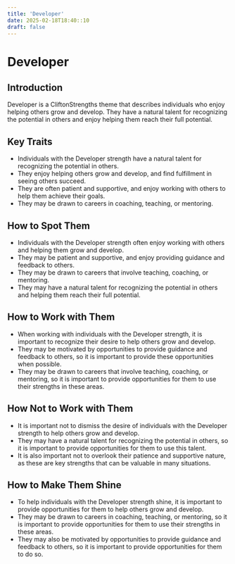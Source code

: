 ```yaml
---
title: 'Developer'
date: 2025-02-18T18:40::10
draft: false
---
```


# Developer

## Introduction

Developer is a CliftonStrengths theme that describes individuals who enjoy helping others grow and develop. They have a natural talent for recognizing the potential in others and enjoy helping them reach their full potential.

## Key Traits

- Individuals with the Developer strength have a natural talent for recognizing the potential in others.
- They enjoy helping others grow and develop, and find fulfillment in seeing others succeed.
- They are often patient and supportive, and enjoy working with others to help them achieve their goals.
- They may be drawn to careers in coaching, teaching, or mentoring.

## How to Spot Them

- Individuals with the Developer strength often enjoy working with others and helping them grow and develop.
- They may be patient and supportive, and enjoy providing guidance and feedback to others.
- They may be drawn to careers that involve teaching, coaching, or mentoring.
- They may have a natural talent for recognizing the potential in others and helping them reach their full potential.

## How to Work with Them

- When working with individuals with the Developer strength, it is important to recognize their desire to help others grow and develop.
- They may be motivated by opportunities to provide guidance and feedback to others, so it is important to provide these opportunities when possible.
- They may be drawn to careers that involve teaching, coaching, or mentoring, so it is important to provide opportunities for them to use their strengths in these areas.

## How Not to Work with Them

- It is important not to dismiss the desire of individuals with the Developer strength to help others grow and develop.
- They may have a natural talent for recognizing the potential in others, so it is important to provide opportunities for them to use this talent.
- It is also important not to overlook their patience and supportive nature, as these are key strengths that can be valuable in many situations.

## How to Make Them Shine

- To help individuals with the Developer strength shine, it is important to provide opportunities for them to help others grow and develop.
- They may be drawn to careers in coaching, teaching, or mentoring, so it is important to provide opportunities for them to use their strengths in these areas.
- They may also be motivated by opportunities to provide guidance and feedback to others, so it is important to provide opportunities for them to do so.

